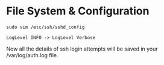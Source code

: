 # File System & Configuration



`sudo vim /etc/ssh/sshd_config`

`LogLevel INFO -> LogLevel Verbose`

Now all the details of ssh login attempts will be saved in your /var/log/auth.log file. 

